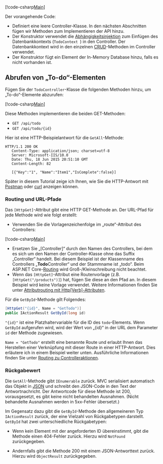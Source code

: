 [!code-csharp[Main](../../tutorials/first-web-api/sample/TodoApi/Controllers/TodoController2.cs?name=snippet_todo1)]

Der vorangehende Code:

* Definiert eine leere Controller-Klasse. In den nächsten Abschnitten fügen wir Methoden zum Implementieren der API hinzu.
* Der Konstruktor verwendet die [Abhängigkeitsinjektion](xref:fundamentals/dependency-injection) zum Einfügen des Datenbankkontexts (`TodoContext `) in den Controller. Der Datenbankkontext wird in den einzelnen [CRUD](https://wikipedia.org/wiki/Create,_read,_update_and_delete)-Methoden im Controller verwendet.
* Der Konstruktor fügt ein Element der In-Memory Database hinzu, falls es nicht vorhanden ist.

## <a name="getting-to-do-items"></a>Abrufen von „To-do“-Elementen

Fügen Sie der `TodoController`-Klasse die folgenden Methoden hinzu, um „To-do“-Elemente abzurufen:

[!code-csharp[Main](../../tutorials/first-web-api/sample/TodoApi/Controllers/TodoController.cs?name=snippet_GetAll)]

Diese Methoden implementieren die beiden GET-Methoden:

* `GET /api/todo`
* `GET /api/todo/{id}`

Hier ist eine HTTP-Beispielantwort für die `GetAll`-Methode:

```
HTTP/1.1 200 OK
   Content-Type: application/json; charset=utf-8
   Server: Microsoft-IIS/10.0
   Date: Thu, 18 Jun 2015 20:51:10 GMT
   Content-Length: 82

   [{"Key":"1", "Name":"Item1","IsComplete":false}]
   ```

Später in diesem Tutorial zeige ich Ihnen, wie Sie die HTTP-Antwort mit [Postman](https://www.getpostman.com/) oder [curl](https://developer.apple.com/legacy/library/documentation/Darwin/Reference/ManPages/man1/curl.1.html) anzeigen können.

### <a name="routing-and-url-paths"></a>Routing und URL-Pfade

Das `[HttpGet]`-Attribut gibt eine HTTP GET-Methode an. Der URL-Pfad für jede Methode wird wie folgt erstellt:

* Verwenden Sie die Vorlagenzeichenfolge im „route“-Attribut des Controllers:

[!code-csharp[Main](../../tutorials/first-web-api/sample/TodoApi/Controllers/TodoController.cs?name=TodoController&highlight=3)]

* Ersetzen Sie „[Controller]“ durch den Namen des Controllers, bei dem es sich um den Namen der Controller-Klasse ohne das Suffix „Controller“ handelt. Bei diesem Beispiel ist der Klassenname des Controllers „**Todo**Controller“ und der Stammname ist „todo“. Beim ASP.NET Core-[Routing](xref:mvc/controllers/routing) wird Groß-/Kleinschreibung nicht beachtet.
* Wenn das `[HttpGet]`-Attribut eine Routenvorlage (z.B. `[HttpGet("/products")]`) hat, fügen Sie diese an den Pfad an. In diesem Beispiel wird keine Vorlage verwendet. Weitere Informationen finden Sie unter [Attributrouting mit Http[Verb]-Attributen](xref:mvc/controllers/routing#attribute-routing-with-httpverb-attributes).

Für die `GetById`-Methode gilt Folgendes:

```csharp
[HttpGet("{id}", Name = "GetTodo")]
public IActionResult GetById(long id)
```

`"{id}"` ist eine Platzhaltervariable für die ID des `todo`-Elements. Wenn `GetById` aufgerufen wird, wird der Wert von „{id}“ in der URL dem Parameter `id` der Methode zugewiesen.

`Name = "GetTodo"` erstellt eine benannte Route und erlaubt Ihnen das Herstellen einer Verknüpfung mit dieser Route in einer HTTP-Antwort. Dies erläutere ich in einem Beispiel weiter unten. Ausführliche Informationen finden Sie unter [Routing zu Controlleraktionen](xref:mvc/controllers/routing).

### <a name="return-values"></a>Rückgabewert

Die `GetAll`-Methode gibt `IEnumerable` zurück. MVC serialisiert automatisch das Objekt in [JSON](http://www.json.org/) und schreibt den JSON-Code in den Text der Antwortnachricht. Der Antwortcode für diese Methode ist 200, vorausgesetzt, es gibt keine nicht behandelten Ausnahmen. (Nicht behandelte Ausnahmen werden in 5xx-Fehler übersetzt.)

Im Gegensatz dazu gibt die `GetById`-Methode den allgemeineren Typ `IActionResult` zurück, der eine Vielzahl von Rückgabetypen darstellt. `GetById` hat zwei unterschiedliche Rückgabetypen:

* Wenn kein Element mit der angeforderten ID übereinstimmt, gibt die Methode einen 404-Fehler zurück.  Hierzu wird `NotFound` zurückgegeben.

* Andernfalls gibt die Methode 200 mit einem JSON-Antworttext zurück. Hierzu wird `ObjectResult` zurückgegeben.
